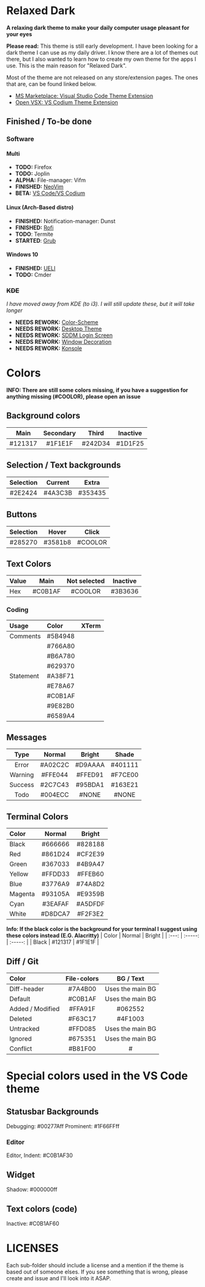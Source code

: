 # Relaxed Dark
**A relaxing dark theme to make your daily computer usage pleasant for your eyes**

**Please read:** This theme is still early development. I have been looking for a dark theme I can use as my daily driver. I know there are a lot of themes out there, but I also wanted to learn how to create my own theme for the apps I use. This is the main reason for "Relaxed Dark".

Most of the theme are not released on any store/extension pages. The ones that are, can be found linked below.

- [MS Marketplace: Visual Studio Code Theme Extension](https://marketplace.visualstudio.com/items?itemName=TobiasDev.relaxed-dark)
- [Open VSX: VS Codium Theme Extension](https://open-vsx.org/extension/TobiasDev/relaxed-dark)

## Finished / To-be done
### Software
#### Multi
- **TODO:** Firefox
- **TODO:** Joplin
- **ALPHA:** File-manager: Vifm
- **FINISHED:** [NeoVim](https://github.com/TobiasDev/relaxed-dark/tree/master/Apps/NeoVim)
- **BETA:** [VS Code/VS Codium](https://github.com/TobiasDev/relaxed-dark-vs-code)

#### Linux (Arch-Based distro)
- **FINISHED:** Notification-manager: Dunst 
- **FINISHED:** [Rofi](https://github.com/TobiasDev/relaxed-dark/tree/master/Apps/Rofi)
- **TODO**: Termite 
- **STARTED**: [Grub](https://github.com/TobiasDev/relaxed-dark/tree/master/Apps/grub)

#### Windows 10
- **FINISHED:** [UELI](https://github.com/TobiasDev/relaxed-dark/tree/master/Apps/UELI)
- **TODO:** Cmder 

### ~~KDE~~
_I have moved away from KDE (to i3). I will still update these, but it will take longer_
- **NEEDS REWORK:** [Color-Scheme](https://github.com/TobiasDev/relaxed-dark/tree/master/KDE/color-scheme)
- **NEEDS REWORK:** [Desktop Theme](https://github.com/TobiasDev/relaxed-dark/tree/master/KDE/desktop-theme)
- **NEEDS REWORK:** [SDDM Login Screen](https://github.com/TobiasDev/relaxed-dark/tree/master/KDE/sddm-login-screen)
- **NEEDS REWORK:** [Window Decoration](https://github.com/TobiasDev/relaxed-dark/tree/master/KDE/window-decoration)
- **NEEDS REWORK:** [Konsole](https://github.com/TobiasDev/relaxed-dark/tree/master/Apps/Konsole)

# Colors
**INFO: There are still some colors missing, if you have a suggestion for anything missing (#COOLOR), please open an issue**

## Background colors
|  Main   | Secondary |  Third  | Inactive |
| :-----: | :-------: | :-----: | :------: |
| #121317 |  #1F1E1F  | #242D34 | #1D1F25  |

## Selection / Text backgrounds
| Selection | Current |  Extra  |
| :-------: | :-----: | :-----: |
|  #2E2424  | #4A3C3B | #353435 |

## Buttons
| Selection |  Hover  |  Click  |
| :-------: | :-----: | :-----: |
|  #285270  | #3581b8 | #COOLOR | 

## Text Colors
| Value   | Main      | Not selected | Inactive   |
| :------ | :-------: | :----------: | :--------: |
| Hex     | #C0B1AF   | #COOLOR      | #3B3636    |

### Coding
| Usage     | Color     | XTerm   |
| :---      | :-------- | :-----: |
| Comments  | #5B4948   |         |
|           | #766A80   |         |
|           | #B6A780   |         |
|           | #629370   |         |
| Statement | #A38F71   |         |
|           | #E78A67   |         |
|           | #C0B1AF   |         |
|           | #9E82B0   |         |
|           | #6589A4   |         |

## Messages
| Type    | Normal  | Bright  | Shade   |
|:-------:|:-------:|:-------:|:-------:|
| Error   | #A02C2C | #D9AAAA | #401111 |
| Warning | #FFE044 | #FFED91 | #F7CE00 |
| Success | #2C7C43 | #95BDA1 | #163E21 |
| Todo    | #004ECC | #NONE   | #NONE   |

## Terminal Colors
| Color   | Normal  | Bright  |
|:--------|:-------:|:-------:|
| Black   | #666666 | #828188 |
| Red     | #861D24 | #CF2E39 |
| Green   | #367033 | #4B9A47 |
| Yellow  | #FFDD33 | #FFEB60 |
| Blue    | #3776A9 | #74A8D2 |
| Magenta | #93105A | #E9359B |
| Cyan    | #3EAFAF | #A5DFDF |
| White   | #D8DCA7 | #F2F3E2 |

**Info: If the black color is the background for your terminal I suggest using these colors instead (E.G. Alacritty)**
| Color | Normal  | Bright  |
| :---: | :-----: | :-----: |
| Black | #121317 | #1F1E1F |

## Diff / Git
| Color                   | File-colors     | BG / Text               |
| :---------------------- | :-------------: | :---------------------: |
| Diff-header             | #7A4B00         | Uses the main BG        |
| Default                 | #C0B1AF         | Uses the main BG        |
| Added / Modified        | #FFA91F         | #062552                 |
| Deleted                 | #F63C17         | #4F1003                 |
| Untracked               | #FFD085         | Uses the main BG        |
| Ignored                 | #675351         | Uses the main BG        |
| Conflict                | #B81F00         | #                       |

# Special colors used in the VS Code theme
## Statusbar Backgrounds
Debugging: #00277Aff
Prominent: #1F66FFff

### Editor
Editor, Indent: #C0B1AF30

## Widget
Shadow: #000000ff

## Text colors (code)
Inactive: #C0B1AF60

# LICENSES
Each sub-folder should include a license and a mention if the theme is based out of someone elses. If you see something that is wrong, please create and issue and I'll look into it ASAP.
